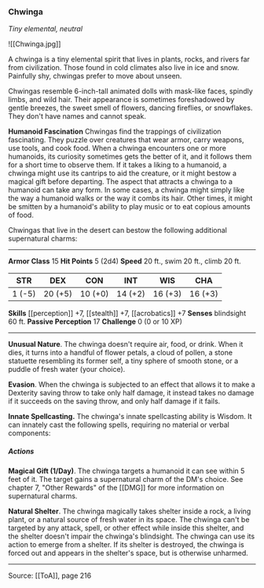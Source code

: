 ### Chwinga
_Tiny elemental, neutral_

![[Chwinga.jpg]]

A chwinga is a tiny elemental spirit that lives in plants, rocks, and rivers far from civilization. Those found in cold climates also live in ice and snow. Painfully shy, chwingas prefer to move about unseen.

Chwingas resemble 6-inch-tall animated dolls with mask-like faces, spindly limbs, and wild hair. Their appearance is sometimes foreshadowed by gentle breezes, the sweet smell of flowers, dancing fireflies, or snowflakes. They don't have names and cannot speak.

**Humanoid Fascination** Chwingas find the trappings of civilization fascinating. They puzzle over creatures that wear armor, carry weapons, use tools, and cook food. When a chwinga encounters one or more humanoids, its curiosity sometimes gets the better of it, and it follows them for a short time to observe them. If it takes a liking to a humanoid, a chwinga might use its cantrips to aid the creature, or it might bestow a magical gift before departing. The aspect that attracts a chwinga to a humanoid can take any form. In some cases, a chwinga might simply like the way a humanoid walks or the way it combs its hair. Other times, it might be smitten by a humanoid's ability to play music or to eat copious amounts of food.

Chwingas that live in the desert can bestow the following additional supernatural charms:

---

**Armor Class** 15
**Hit Points** 5 (2d4)
**Speed** 20 ft., swim 20 ft., climb 20 ft.

| STR     | DEX     | CON     | INT     | WIS     | CHA     |
|---------|---------|---------|---------|---------|---------|
| 1 (-5) | 20 (+5) | 10 (+0) | 14 (+2) | 16 (+3) | 16 (+3) |

**Skills** [[perception]] +7, [[stealth]] +7, [[acrobatics]] +7
**Senses** blindsight 60 ft.
**Passive Perception** 17
**Challenge** 0 (0 or 10 XP)

---

**Unusual Nature**. The chwinga doesn't require air, food, or drink. When it dies, it turns into a handful of flower petals, a cloud of pollen, a stone statuette resembling its former self, a tiny sphere of smooth stone, or a puddle of fresh water (your choice).

**Evasion**. When the chwinga is subjected to an effect that allows it to make a Dexterity saving throw to take only half damage, it instead takes no damage if it succeeds on the saving throw, and only half damage if it fails.

**Innate Spellcasting.** The chwinga's innate spellcasting ability is Wisdom. It can innately cast the following spells, requiring no material or verbal components:

##### Actions
**Magical Gift (1/Day)**. The chwinga targets a humanoid it can see within 5 feet of it. The target gains a supernatural charm of the DM's choice. See chapter 7, "Other Rewards" of the [[DMG]] for more information on supernatural charms.

**Natural Shelter**. The chwinga magically takes shelter inside a rock, a living plant, or a natural source of fresh water in its space. The chwinga can't be targeted by any attack, spell, or other effect while inside this shelter, and the shelter doesn't impair the chwinga's blindsight. The chwinga can use its action to emerge from a shelter. If its shelter is destroyed, the chwinga is forced out and appears in the shelter's space, but is otherwise unharmed.


---

Source: [[ToA]], page 216